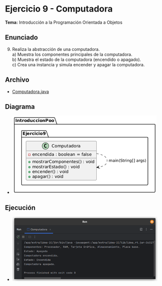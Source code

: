 # Ejercicio 9 - Computadora

**Tema:** Introducción a la Programación Orientada a Objetos

## Enunciado

9. Realiza la abstracción de una computadora.  
   a) Muestra los componentes principales de la computadora.  
   b) Muestra el estado de la computadora (encendido o apagado).  
   c) Crea una instancia y simula encender y apagar la computadora.

## Archivo

- [Computadora.java](./Computadora.java)

## Diagrama

- ![Diagrama](./image.png)

## Ejecución

- ![Ejecución](./img.png)
